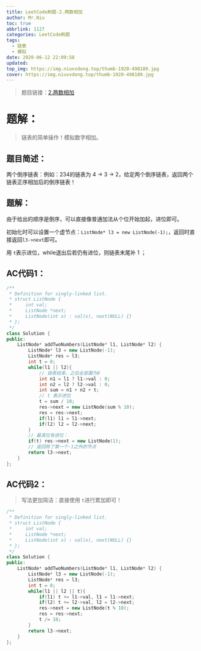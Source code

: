```yaml
---
title: LeetCode刷题-2.两数相加
author: Mr.Niu
toc: true
abbrlink: 1127
categories: LeetCode刷题
tags:
  - 链表
  - 模拟
date: 2020-06-12 22:09:58
updated:
top_img: https://img.niuxvdong.top/thumb-1920-498189.jpg
cover: https://img.niuxvdong.top/thumb-1920-498189.jpg
---
```












> 题目链接：[2.两数相加](https://leetcode-cn.com/problems/add-two-numbers/)



# 题解：



> 链表的简单操作！模拟数字相加。



## 题目简述：



两个倒序链表：例如：234的链表为 4 -> 3 -> 2，给定两个倒序链表，返回两个链表正序相加后的倒序链表！



## 题解：



由于给出的顺序是倒序，可以直接像普通加法从个位开始加起，进位即可。

初始化时可以设置一个虚节点：`ListNode* l3 = new ListNode(-1);`，返回时直接返回`l3->next`即可。

用 `t`表示进位，while退出后若仍有进位，则链表末尾补 1 ；







## AC代码1：



```c++
/**
 * Definition for singly-linked list.
 * struct ListNode {
 *     int val;
 *     ListNode *next;
 *     ListNode(int x) : val(x), next(NULL) {}
 * };
 */
class Solution {
public:
    ListNode* addTwoNumbers(ListNode* l1, ListNode* l2) {
        ListNode* l3 = new ListNode(-1);
        ListNode* res = l3;
        int t = 0;
        while(l1 || l2){
            // 链表结束，之后全部置为0
            int n1 = l1 ? l1->val : 0;
            int n2 = l2 ? l2->val : 0;
            int sum = n1 + n2 + t;
            // t 表示进位
            t = sum / 10;
            res->next = new ListNode(sum % 10);
            res = res->next;
            if(l1) l1 = l1->next;
            if(l2) l2 = l2->next;
        }
        // 最高位有进位：
        if(t) res->next = new ListNode(1);
        // 返回除了第一个-1之外的节点
        return l3->next;
    }
};
```





## AC代码2：



> 写法更加简洁：直接使用 `t`进行累加即可！



```c++
/**
 * Definition for singly-linked list.
 * struct ListNode {
 *     int val;
 *     ListNode *next;
 *     ListNode(int x) : val(x), next(NULL) {}
 * };
 */
class Solution {
public:
    ListNode* addTwoNumbers(ListNode* l1, ListNode* l2) {
        ListNode* l3 = new ListNode(-1);
        ListNode* res = l3;
        int t = 0;
        while(l1 || l2 || t){
            if(l1) t += l1->val, l1 = l1->next;
            if(l2) t += l2->val, l2 = l2->next;
            res->next = new ListNode(t % 10);
            res = res->next;
            t /= 10;
        }
        return l3->next;
    }
};
```

